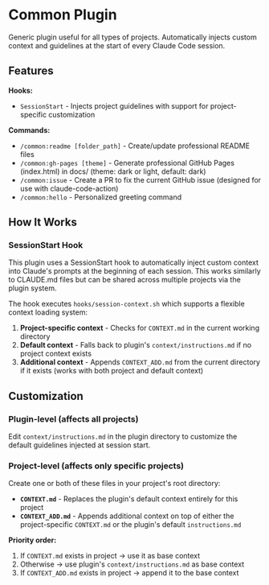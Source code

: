 # Common Plugin

Generic plugin useful for all types of projects. Automatically injects custom context and guidelines at the start of every Claude Code session.

## Features

**Hooks:**

- `SessionStart` - Injects project guidelines with support for project-specific customization

**Commands:**

- `/common:readme [folder_path]` - Create/update professional README files
- `/common:gh-pages [theme]` - Generate professional GitHub Pages (index.html) in docs/ (theme: dark or light, default: dark)
- `/common:issue` - Create a PR to fix the current GitHub issue (designed for use with claude-code-action)
- `/common:hello` - Personalized greeting command

## How It Works

### SessionStart Hook

This plugin uses a SessionStart hook to automatically inject custom context into Claude's prompts at the beginning of each session. This works similarly to CLAUDE.md files but can be shared across multiple projects via the plugin system.

The hook executes `hooks/session-context.sh` which supports a flexible context loading system:

1. **Project-specific context** - Checks for `CONTEXT.md` in the current working directory
2. **Default context** - Falls back to plugin's `context/instructions.md` if no project context exists
3. **Additional context** - Appends `CONTEXT_ADD.md` from the current directory if it exists (works with both project and default context)

## Customization

### Plugin-level (affects all projects)

Edit `context/instructions.md` in the plugin directory to customize the default guidelines injected at session start.

### Project-level (affects only specific projects)

Create one or both of these files in your project's root directory:

- **`CONTEXT.md`** - Replaces the plugin's default context entirely for this project
- **`CONTEXT_ADD.md`** - Appends additional context on top of either the project-specific `CONTEXT.md` or the plugin's default `instructions.md`

**Priority order:**
1. If `CONTEXT.md` exists in project → use it as base context
2. Otherwise → use plugin's `context/instructions.md` as base context
3. If `CONTEXT_ADD.md` exists in project → append it to the base context
